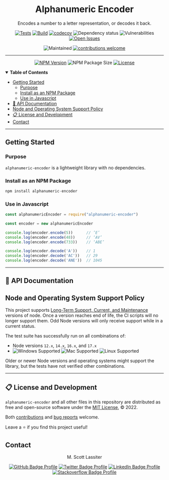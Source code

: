<div align="center">

# Alphanumeric Encoder
Encodes a number to a letter representation, or decodes it back.


    
[![Tests](https://github.com/M-Scott-Lassiter/Alphanumeric-Encoder/actions/workflows/test.yml/badge.svg)](https://github.com/M-Scott-Lassiter/Alphanumeric-Encoder/actions/workflows/test.yml)
[![Build](https://github.com/M-Scott-Lassiter/Alphanumeric-Encoder/actions/workflows/publish.yml/badge.svg)](https://github.com/M-Scott-Lassiter/Alphanumeric-Encoder/actions/workflows/publish.yml)
[![codecov](https://codecov.io/github/M-Scott-Lassiter/Alphanumeric-Encoder/branch/main/graph/badge.svg?token=MLCXIHQJGA)](https://codecov.io/github/M-Scott-Lassiter/Alphanumeric-Encoder)
![Dependency status](https://img.shields.io/librariesio/release/npm/alphanumeric-encoder)
![Vulnerabilities](https://img.shields.io/snyk/vulnerabilities/npm/alphanumeric-encoder)
 [![Open Issues](https://img.shields.io/github/issues/m-scott-lassiter/alphanumeric-encoder/bug)](https://github.com/M-Scott-Lassiter/Alphanumeric-Encoder/labels/bug)
 

![Maintained](https://img.shields.io/badge/Maintained%3F-yes-brightgreen.svg)
 [![contributions welcome](https://img.shields.io/badge/contributions-welcome-brightgreen.svg?style=flat)](/../../blob/main/CONTRIBUTING.md)

____
[![NPM Version](https://img.shields.io/npm/v/alphanumeric-encoder)](https://www.npmjs.com/package/alphanumeric-encoder)
![NPM Package Size](https://img.shields.io/bundlephobia/min/alphanumeric-encoder)
[![License](https://img.shields.io/github/license/M-Scott-Lassiter/Alphanumeric-Encoder)](https://github.com/M-Scott-Lassiter/Alphanumeric-Encoder/blob/main/LICENSE)

</div>

<details open="open">
    <summary><b>Table of Contents</b></summary>

<!-- toc -->

- [Getting Started](#getting-started)
  * [Purpose](#purpose)
  * [Install as an NPM Package](#install-as-an-npm-package)
  * [Use in Javascript](#use-in-javascript)
- [:book: API Documentation](#book-api-documentation)
- [Node and Operating System Support Policy](#node-and-operating-system-support-policy)
- [:clipboard: License and Development](#clipboard-license-and-development)
- [Contact](#contact)

<!-- tocstop -->

</details>


***

## Getting Started

### Purpose

`alphanumeric-encoder` is a lightweight library with no dependencies.

### Install as an NPM Package

```javascript
npm install alphanumeric-encoder
```

### Use in Javascript

```javascript
const alphanumericEncoder = require("alphanumeric-encoder")

const encoder = new alphanumericEncoder

console.log(encoder.encode(5))      // ’E’
console.log(encoder.encode(48))     // ‘AV’
console.log(encoder.encode(733))    // ‘ABE’

console.log(encoder.decode('A'))    // 1
console.log(encoder.decode('AC'))   // 29
console.log(encoder.decode('ANE'))  // 1045
```

***

## :book: API Documentation


## Node and Operating System Support Policy

This project supports [Long-Term Support, Current, and Maintenance](https://github.com/nodejs/Release) versions of node. Once a version reaches end of life, the CI scripts will no longer support them. Odd Node versions will only receive support while in a current status.

The test suite has successfully run on all combinations of:

- Node versions `12.x`, `14.x`, `16.x`, and `17.x`
- ![Windows Supported](https://img.shields.io/badge/Windows-0078D6?style=for-the-badge=flat&logo=windows&logoColor=white)
![Mac Supported](https://img.shields.io/badge/Mac-000000?style=for-the-badge=flat&logo=apple&logoColor=white)
![Linux Supported](https://img.shields.io/badge/Linux-FCC624?style=for-the-badge=flat&logo=linux&logoColor=black)

Older or newer Node versions and operating systems might support the library, but the tests have not verified other combinations.

***

## :clipboard: License and Development

`alphanumeric-encoder` and all other files in this repository are distributed as free and open-source software under the [MIT License](/../../blob/main/LICENSE), © 2022.

Both [contributions](/../../blob/main/CONTRIBUTING.md) and [bug reports](link) welcome.

Leave a :star: if you find this project useful!

</div>

## Contact

<div align="center">
M. Scott Lassiter

[![GitHub Badge Profile](https://img.shields.io/badge/GitHub-100000?style=plastic&logo=github&logoColor=white)](https://github.com/M-Scott-Lassiter)
[![Twitter Badge Profile](https://img.shields.io/badge/Twitter-1DA1F2?style=plastic&logo=twitter&logoColor=white)](https://twitter.com/MScottLassiter)
[![LinkedIn Badge Profile](https://img.shields.io/badge/LinkedIn-0077B5?style=plastic&logo=linkedin&logoColor=white)]( https://www.linkedin.com/in/mscottlassiter)
[![Stackoverflow Badge Profile](https://img.shields.io/badge/stackoverflow-orange.svg?longCache=true&style=plastic&logo=stackoverflow&logoColor=white)](https://stackoverflow.com/users/6186333/sandpiper)

</div>